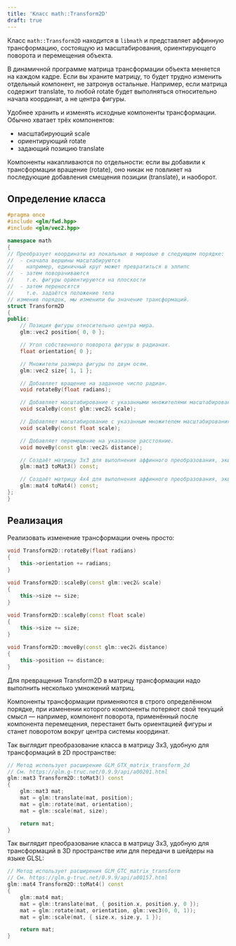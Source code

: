 ```yaml
---
title: 'Класс math::Transform2D'
draft: true
---
```


Класс `math::Transform2D` находится в `libmath` и представляет аффинную трансформацию, состоящую из масштабирования, ориентирующего поворота и перемещения объекта.

В динамичной программе матрица трансформации объекта меняется на каждом кадре. Если вы храните матрицу, то будет трудно изменить отдельный компонент, не затронув остальные. Например, если матрица содержит translate, то любой rotate будет выполняться относительно начала координат, а не центра фигуры.

Удобнее хранить и изменять исходные компоненты трансформации. Обычно хватает трёх компонентов:

- масштабирующий scale
- ориентирующий rotate
- задающий позицию translate

Компоненты накапливаются по отдельности: если вы добавили к трансформации вращение (rotate), оно никак не повлияет на последующие добавления смещения позиции (translate), и наоборот.

## Определение класса

```cpp
#pragma once
#include <glm/fwd.hpp>
#include <glm/vec2.hpp>

namespace math
{
// Преобразует координаты из локальных в мировые в следующем порядке:
//  - сначала вершины масштабируются
//    например, единичный круг может превратиться в эллипс
//  - затем поворачиваются
//    т.е. фигуры ориентируются на плоскости
//  - затем переносятся
//    т.е. задаётся положение тела
// изменив порядок, мы изменили бы значение трансформаций.
struct Transform2D
{
public:
	// Позиция фигуры относительно центра мира.
	glm::vec2 position{ 0, 0 };

	// Угол собственного поворота фигуры в радианах.
	float orientation{ 0 };

	// Множители размера фигуры по двум осям.
	glm::vec2 size{ 1, 1 };

	// Добавляет вращение на заданное число радиан.
	void rotateBy(float radians);

	// Добавляет масштабирование с указанными множителями масштабирования для двух осей.
	void scaleBy(const glm::vec2& scale);

	// Добавляет масштабирование с указанным множителем масштабирования.
	void scaleBy(const float scale);

	// Добавляет перемещение на указанное расстояние.
	void moveBy(const glm::vec2& distance);

	// Создаёт матрицу 3x3 для выполнения аффинного преобразования, эквивалентного текущему состоянию класса.
	glm::mat3 toMat3() const;

	// Создаёт матрицу 4x4 для выполнения аффинного преобразования, эквивалентного текущему состоянию класса.
	glm::mat4 toMat4() const;
};
}
```

## Реализация

Реализовать изменение трансформации очень просто:

```cpp
void Transform2D::rotateBy(float radians)
{
	this->orientation += radians;
}

void Transform2D::scaleBy(const glm::vec2& scale)
{
	this->size += size;
}

void Transform2D::scaleBy(const float scale)
{
	this->size += size;
}

void Transform2D::moveBy(const glm::vec2& distance)
{
	this->position += distance;
}
```

Для превращения Transform2D в матрицу трансформации надо выполнить несколько умножений матриц.

Компоненты трансформации применяются в строго определённом порядке, при изменении которого компоненты потеряют свой текущий смысл — например, компонент поворота, применённый после компонента перемещения, перестанет быть ориентацией фигуры и станет поворотом вокруг центра системы координат.

Так выглядит преобразование класса в матрицу 3x3, удобную для трансформаций в 2D пространстве:

```cpp
// Метод использует расширение GLM_GTX_matrix_transform_2d
// См. https://glm.g-truc.net/0.9.9/api/a00201.html
glm::mat3 Transform2D::toMat3() const
{
	glm::mat3 mat;
	mat = glm::translate(mat, position);
	mat = glm::rotate(mat, orientation);
	mat = glm::scale(mat, size);

	return mat;
}
```

Так выглядит преобразование класса в матрицу 3x3, удобную для трансформаций в 3D пространстве или для передачи в шейдеры на языке GLSL:

```cpp
// Метод использует расширения GLM_GTC_matrix_transform
// См. https://glm.g-truc.net/0.9.9/api/a00157.html
glm::mat4 Transform2D::toMat4() const
{
	glm::mat4 mat;
	mat = glm::translate(mat, { position.x, position.y, 0 });
	mat = glm::rotate(mat, orientation, glm::vec3(0, 0, 1));
	mat = glm::scale(mat, { size.x, size.y, 1 });

	return mat;
}
```
